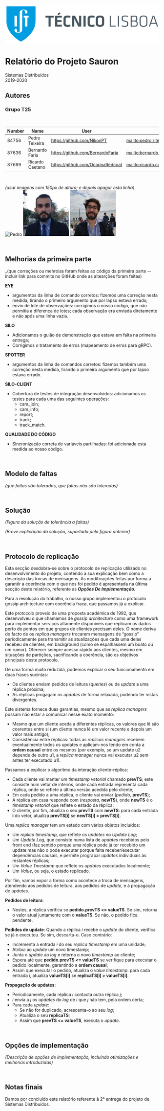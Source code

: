 ![IST Lgo](IST_C_RGB_POS.png "IST Logo")

# **Relatório do Projeto Sauron**

Sistemas Distribuídos<br>2019-2020

## **Autores** 
### **Grupo T25** 

<br>

| Number | Name              | User                                 | Email                                              |
|--------|-------------------|--------------------------------------|----------------------------------------------------|
| 84756  | Pedro Teixeira    | <https://github.com/NikonPT>         | <mailto:pedro.r.teixeria@tecnico.ulisboa.pt>       |
| 87636  | Bernardo Faria    | <https://github.com/BernardoFaria>   | <mailto:bernardo.faria@tecnico.ulisboa.pt>         |
| 87699  | Ricardo Caetano   | <https://github.com/OcarinaRedcoat>  | <mailto:ricardo.caetano.aleixo@tecnico.ulisboa.pt> |

<br>

*(usar imagens com 150px de altura; e depois apagar esta linha)*  
![Pedro](alice.png) ![Bernardo](87636.jpg) ![Ricardo](87699.png)

<br>

## **Melhorias da primeira parte**
_(que correções ou mehroias foram feitas ao código da primeira parte -- incluir link para commits no GitHub onde  as altearções foram feitas)

**EYE**
* argumentos da linha de comando corretos: fizemos uma correção nesta medida, tirando o primeiro argumento que por lapso estava errado;
* envio de lote de observações: corrigimos o nosso código, que não permitia a diferença de lotes; cada observação era enviada diretamente e não após uma linha vazia.

**SILO**
* Adicionamos o guião de demonstração que estava em falta na primeira entrega;
* Corrigimos o tratamento de erros (mapeamento de erros para gRPC).

**SPOTTER**
* argumentos da linha de comandos corretos: fizemos também uma correção nesta medida, tirando o primeiro argumento que por lapso estava errado. 

**SILO-CLIENT**
* Cobertura de testes de integração desenvolvidos: adicionamos os testes para cada uma das seguintes operações:
    * cam_join;
    * cam_info;
    * report;
    * track;
    * track_match.

**QUALIDADE DO CÓDIGO**  
* Sincronização correta de variáveis partilhadas: foi adicionada esta medida ao nosso código.



<br>

## **Modelo de faltas**

_(que faltas são toleradas, que faltas não são toleradas)_

<br>

## **Solução**

_(Figura da solução de tolerância a faltas)_

_(Breve explicação da solução, suportada pela figura anterior)_

<br>

## **Protocolo de replicação**

Esta secção desdobra-se sobre o protocolo de replicação utilizado no desenvolvimento do projeto, contendo a sua explicação bem como a descrição das trocas de mensagens. As modificações feitas por forma a garantir a coerência com o que nos foi pedido é apresentada na última secção deste relatório, referente às **<i>Opções De Implementação.</i>**

Para a resolução do trabalho, o nosso grupo implementou o protocolo gossip architecture com coerência fraca, que passamos já a explicar.  

Este protocolo proveio de uma proposta académica de 1992, que desenvolveu o que chamamos de *gossip architecture* como uma framework para implementar serviços altamente disponiveis que replicam os dados perto de pontos em que grupos de clientes precisam deles. O nome deriva do facto de os *replica managers* trocarem mensagens de “gossip” periodicamente para transmitir as atualizações que cada uma delas recebeu de clientes, em background (como se espalhassem um boato ou um rumor). Oferecer sempre acesso rápido aos clientes, mesmo em situações de partições, sacrificando a coerência, são os objetivos principais deste protocolo.

De uma forma muito reduzida, podemos explicar o seu funcionamento em duas frases sucintas:  
* Os clientes enviam pedidos de leitura (*queries*) ou de *update* a uma réplica próxima;  
* As réplicas progagam os *updates* de forma relaxada, podendo ter vistas divergentes.   

Este sistema fornece duas garantias, mesmo que as *replica managers* possam não estar a comunicar nesse exato momento:
* Mesmo que um cliente aceda a diferentes réplicas, os valores que lê são coerentes entre si (um cliente nunca lê um valor recente e depois um valor mais antigo);
* Consistẽncia entre réplicas: todas as *replicas managers* recebem eventualmente todos os updates e aplicam-nos tendo em conta a **ordem causal** entre os mesmos (por exemplo, se um update u2 depende de outro u1, a *replica manager* nunca vai executar u2 sem antes ter executado u1).

Passamos a explicar o algoritmo da interação cliente-réplica:
* Cada cliente vai manter um *timestamp vetorial* chamado **prevTS**; este consiste num vetor de inteiros, onde cada entrada representa cada réplica, onde se reflete a última versão acedida pelo cliente;
* Em cada pedido a uma réplica, o cliente vai enviar (*pedido*, **prevTS**);
* A réplica em casa responde com (*resposta*, **newTS**), onde **newTS** é o *timestamp vetorial* que reflete o estado da réplica;
* O cliente, por fim, atualiza o seu **prevTS** com **newTS**: para cada entrada **i** do vetor, atualiza **prevTS[i]** se **newTS[i] > prevTS[i]**.

Uma *replica manager* tem um estado com vários objetos incluídos:
* Um *replica timestamp*, que reflete os *updates* no *Update Log*;
* Um *Update Log*, que consiste numa lista de *updates* recebidos pelo front end (faz sentido porque uma réplica pode já ter recebido um update mas não o pode executar porque falta receber/executar dependências causais, e permite prograpar *updates* individuais às restantes réplicas; 
* Um *Value Tmestamp* que reflete os *updates* executados localmente;
* Um *Value*, ou seja, o estado replicado.

Por fim, vamos expor a forma como acontece a troca de mensagens, atendendo aos pedidos de leitura, aos pedidos de *update*, e à propagação de *updates*. 

**Pedidos de leitura**:
* Nestes, a réplica verifica se **pedido.prevTS <= valueTS**. Se sim, retorna o valor atual juntamente com o **valueTS**. Se não, o pedido fica pendente.

**Pedidos de update**: Quando a réplica *i* recebe o *update* do cliente, verifica se já o executou. Se sim, descarta-o. Caso contrário:  
* Incrementa a entrada *i* do seu *replica timestamp* em uma unidade;  
* Atribui ao *update* um novo timestamp;  
* Junta o *update* ao *log* e retorna o novo *timestamp* ao cliente;  
* Espera até que **pedido.prevTS <= valueTS** se verifique para executar o pedido localmente, garantindo a **ordem causal**;  
* Assim que executar o pedido, atualiza o *value timestamp*: para cada entrada *i*, atualiza **valueTS[i]** se **replicaTS[i] > valueTS[i]**.      

**Propagação de updates**:       
* Periodicamente, cada réplica *i* contacta outra réplica *j*;  
* *i* envia a *j* os *updates* do *log* de *i* que *j* não tem, pela ordem certa;  
* Para cada *update*:  
    * Se não for duplicado, acrescenta-o ao seu *log*;  
    * Atualiza o seu **replicaTS**;  
    * Assim que **prevTS <= valueTS**, executa o *update*.  

<br>

## **Opções de implementação**

_(Descrição de opções de implementação, incluindo otimizações e melhorias introduzidas)_

<br>

## **Notas finais**

Damos por concluído este relatório referente à 2ª entrega do projeto de Sistemas Distribuídos.